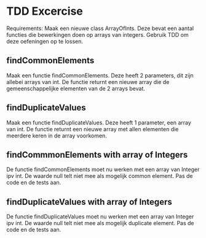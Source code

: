 # TDD Excercise 
Requirements: 
Maak een nieuwe class ArrayOfInts. 
Deze bevat een aantal functies die bewerkingen doen op arrays van integers.
Gebruik TDD om deze oefeningen op te lossen.

## findCommonElements 
Maak een functie findCommonElements.
Deze heeft 2 parameters, dit zijn allebei arrays van int.
De functie returnt een nieuwe array die de gemeenschappelijke elementen van de 2 arrays bevat. 

## findDuplicateValues
Maak een functie findDuplicateValues.
Deze heeft 1 parameter, een array van int.
De functie returnt een nieuwe array met allen elementen die meerdere keren in de array voorkomen. 

## findCommmonElements with array of Integers 
De functie findCommonElements moet nu werken met een array van Integer ipv int.
De waarde null telt niet mee als mogelijk common element. 
Pas de code en de tests aan. 

## findDuplicateValues with array of Integers 
De functie findDuplicateValues moet nu werken met een array van Integer ipv int.
De waarde null telt niet mee als mogelijk duplicate element. 
Pas de code en de tests aan. 

